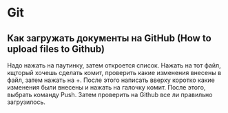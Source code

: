 # Git

## Как загружать документы на GitHub (How to upload files to Github)

Надо нажать на паутинку, затем откроется список. Нажать на тот файл, кщторый хочешь
сделать комит, проверить какие изменения внесены в файл, затем нажать на +. После
этого написать вверху коротко какие изменения были внесены и нажать на галочку
комит. После этого, выбрать команду Push. Затем проверить на Github все ли правильно
загрузилось.


